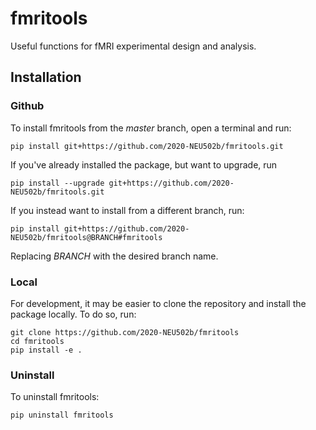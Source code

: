 # fmritools
Useful functions for fMRI experimental design and analysis.

## Installation
### Github

To install fmritools from the *master* branch, open a terminal and run:

```
pip install git+https://github.com/2020-NEU502b/fmritools.git
```

If you've already installed the package, but want to upgrade, run
```
pip install --upgrade git+https://github.com/2020-NEU502b/fmritools.git
```


If you instead want to install from a different branch, run:

```
pip install git+https://github.com/2020-NEU502b/fmritools@BRANCH#fmritools
```

Replacing *BRANCH* with the desired branch name.

### Local
For development, it may be easier to clone the repository and install the package
locally. To do so, run:

```
git clone https://github.com/2020-NEU502b/fmritools
cd fmritools
pip install -e .
```

### Uninstall

To uninstall fmritools:

```
pip uninstall fmritools
```
